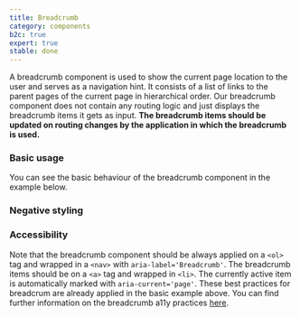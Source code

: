 ```yaml
---
title: Breadcrumb
category: components
b2c: true
expert: true
stable: done
---
```


A breadcrumb component is used to show the current page location to the user and serves as a navigation hint. It consists of a list of links to the parent pages of the current page in hierarchical order.
Our breadcrumb component does not contain any routing logic and just displays the breadcrumb items it gets as input. **The breadcrumb items should be updated on routing changes by the application in which the breadcrumb is used.**

### Basic usage

You can see the basic behaviour of the breadcrumb component in the example below.

<!-- example(breadcrumb) -->

### Negative styling

<!-- example(breadcrumb-negative) -->


### Accessibility
Note that the breadcrumb component should be always applied on a `<ol>` tag and wrapped in a `<nav>` with `aria-label='Breadcrumb'`. The breadcrumb items should be on a `<a>` tag and wrapped in `<li>`. The currently active item is automatically marked with `aria-current='page'`. These best practices for breadcrum are already applied in the basic example above. You can find further information on the breadcrumb a11y practices [here](https://www.w3.org/TR/wai-aria-practices/examples/breadcrumb/index.html).
